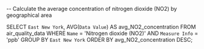 -- Calculate the average concentration of nitrogen dioxide (NO2) by geographical area

SELECT `East New York`,
       AVG(`Data Value`) AS avg_NO2_concentration
FROM air_quality_data
WHERE `Name` = 'Nitrogen dioxide (NO2)'
      AND `Measure Info` = 'ppb'
GROUP BY `East New York`
ORDER BY avg_NO2_concentration DESC;